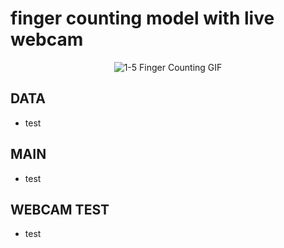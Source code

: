 # finger counting model with live webcam

<p align="center">
  <img src="1-5test.gif" alt="1-5 Finger Counting GIF" />
</p>

## DATA
- test

## MAIN
- test

## WEBCAM TEST
- test 
